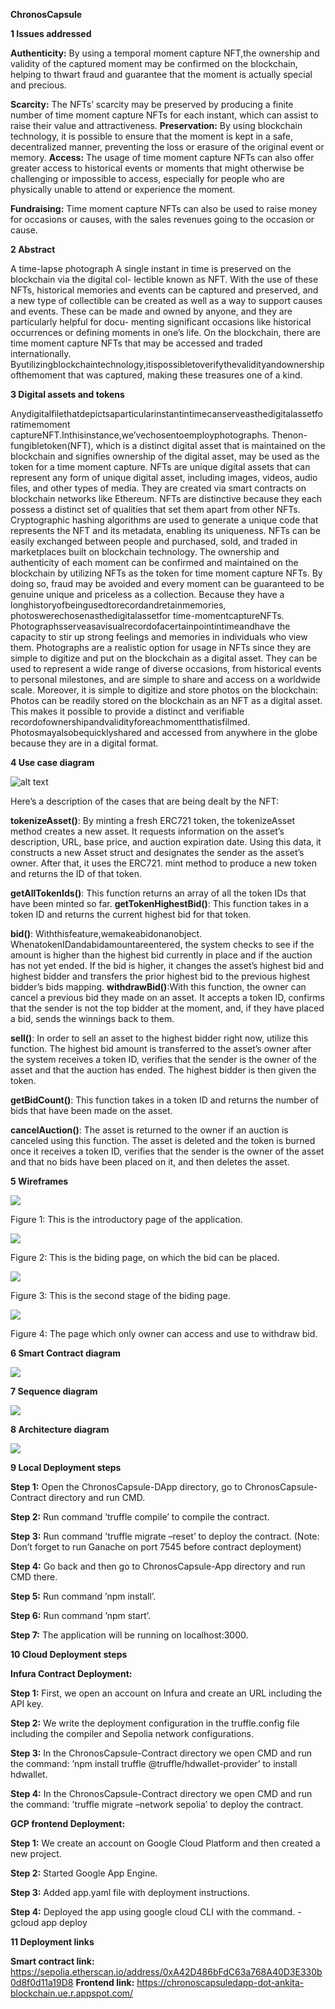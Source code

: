 ﻿
**ChronosCapsule**

**1 Issues addressed**

**Authenticity:** By using a temporal moment capture NFT,the ownership and validity of the captured moment may be confirmed on the blockchain, helping to thwart fraud and guarantee that the moment is actually special and precious.

**Scarcity:** The NFTs’ scarcity may be preserved by producing a finite number of time moment capture NFTs for each instant, which can assist to raise their value and attractiveness. **Preservation:** By using blockchain technology, it is possible to ensure that the moment is kept in a safe, decentralized manner, preventing the loss or erasure of the original event or memory. **Access:** The usage of time moment capture NFTs can also offer greater access to historical events or moments that might otherwise be challenging or impossible to access, especially for people who are physically unable to attend or experience the moment.

**Fundraising:** Time moment capture NFTs can also be used to raise money for occasions or causes, with the sales revenues going to the occasion or cause.

**2 Abstract**

A time-lapse photograph A single instant in time is preserved on the blockchain via the digital col- lectible known as NFT. With the use of these NFTs, historical memories and events can be captured and preserved, and a new type of collectible can be created as well as a way to support causes and events. These can be made and owned by anyone, and they are particularly helpful for docu- menting significant occasions like historical occurrences or defining moments in one’s life. On the blockchain, there are time moment capture NFTs that may be accessed and traded internationally. Byutilizingblockchaintechnology,itispossibletoverifythevalidityandownershipofthemoment that was captured, making these treasures one of a kind.

**3 Digital assets and tokens**

Anydigitalfilethatdepictsaparticularinstantintimecanserveasthedigitalassetforatimemoment captureNFT.Inthisinstance,we’vechosentoemployphotographs. Thenon-fungibletoken(NFT), which is a distinct digital asset that is maintained on the blockchain and signifies ownership of the digital asset, may be used as the token for a time moment capture. NFTs are unique digital assets that can represent any form of unique digital asset, including images, videos, audio files, and other types of media. They are created via smart contracts on blockchain networks like Ethereum. NFTs are distinctive because they each possess a distinct set of qualities that set them apart from other NFTs. Cryptographic hashing algorithms are used to generate a unique code that represents the NFT and its metadata, enabling its uniqueness. NFTs can be easily exchanged between people and purchased, sold, and traded in marketplaces built on blockchain technology. The ownership and authenticity of each moment can be confirmed and maintained on the blockchain by utilizing NFTs as the token for time moment capture NFTs. By doing so, fraud may be avoided and every moment can be guaranteed to be genuine unique and priceless as a collection. Because they have a longhistoryofbeingusedtorecordandretainmemories, photoswerechosenasthedigitalassetfor time-momentcaptureNFTs. Photographsserveasavisualrecordofacertainpointintimeandhave the capacity to stir up strong feelings and memories in individuals who view them. Photographs are a realistic option for usage in NFTs since they are simple to digitize and put on the blockchain as a digital asset. They can be used to represent a wide range of diverse occasions, from historical events to personal milestones, and are simple to share and access on a worldwide scale. Moreover, it is simple to digitize and store photos on the blockchain: Photos can be readily stored on the blockchain as an NFT as a digital asset. This makes it possible to provide a distinct and verifiable recordofownershipandvalidityforeachmomentthatisfilmed. Photosmayalsobequicklyshared and accessed from anywhere in the globe because they are in a digital format.

**4 Use case diagram**

![alt text](https://github.com/[dip3634]/[ChronosCapsule-DApp]/blob/[master]/Aspose.Words.c97c9e3d-d47b-4a95-8ee6-95355e3f38bd.002.jpeg?raw=true)

Here’s a description of the cases that are being dealt by the NFT:

**tokenizeAsset()**: By minting a fresh ERC721 token, the tokenizeAsset method creates a new asset. It requests information on the asset’s description, URL, base price, and auction expiration date. Using this data, it constructs a new Asset struct and designates the sender as the asset’s owner. After that, it uses the ERC721. mint method to produce a new token and returns the ID of that token.

**getAllTokenIds()**: This function returns an array of all the token IDs that have been minted so far. **getTokenHighestBid()**: This function takes in a token ID and returns the current highest bid for that token.

**bid()**: Withthisfeature,wemakeabidonanobject. WhenatokenIDandabidamountareentered, the system checks to see if the amount is higher than the highest bid currently in place and if the auction has not yet ended. If the bid is higher, it changes the asset’s highest bid and highest bidder and transfers the prior highest bid to the previous highest bidder’s bids mapping. **withdrawBid()**:With this function, the owner can cancel a previous bid they made on an asset. It accepts a token ID, confirms that the sender is not the top bidder at the moment, and, if they have placed a bid, sends the winnings back to them.

**sell()**: In order to sell an asset to the highest bidder right now, utilize this function. The highest bid amount is transferred to the asset’s owner after the system receives a token ID, verifies that the sender is the owner of the asset and that the auction has ended. The highest bidder is then given the token.

**getBidCount()**: This function takes in a token ID and returns the number of bids that have been made on the asset.

**cancelAuction()**: The asset is returned to the owner if an auction is canceled using this function. The asset is deleted and the token is burned once it receives a token ID, verifies that the sender is the owner of the asset and that no bids have been placed on it, and then deletes the asset.

**5 Wireframes**

![](Aspose.Words.c97c9e3d-d47b-4a95-8ee6-95355e3f38bd.003.jpeg)

Figure 1: This is the introductory page of the application.

![](Aspose.Words.c97c9e3d-d47b-4a95-8ee6-95355e3f38bd.004.jpeg)

Figure 2: This is the biding page, on which the bid can be placed.

![](Aspose.Words.c97c9e3d-d47b-4a95-8ee6-95355e3f38bd.005.jpeg)

Figure 3: This is the second stage of the biding page.

![](Aspose.Words.c97c9e3d-d47b-4a95-8ee6-95355e3f38bd.006.jpeg)

Figure 4: The page which only owner can access and use to withdraw bid.

**6 Smart Contract diagram**

![](Aspose.Words.c97c9e3d-d47b-4a95-8ee6-95355e3f38bd.007.jpeg)

**7 Sequence diagram**

![](Aspose.Words.c97c9e3d-d47b-4a95-8ee6-95355e3f38bd.008.jpeg)

**8 Architecture diagram**

![](Aspose.Words.c97c9e3d-d47b-4a95-8ee6-95355e3f38bd.009.jpeg)

**9 Local Deployment steps**

**Step 1:** Open the ChronosCapsule-DApp directory, go to ChronosCapsule-Contract directory and run CMD.

**Step 2:** Run command ’truffle compile’ to compile the contract.

**Step 3:** Run command ’truffle migrate –reset’ to deploy the contract. (Note: Don’t forget to run Ganache on port 7545 before contract deployment)

**Step 4:** Go back and then go to ChronosCapsule-App directory and run CMD there.

**Step 5:** Run command ’npm install’.

**Step 6:** Run command ’npm start’.

**Step 7:** The application will be running on localhost:3000.

**10 Cloud Deployment steps**

**Infura Contract Deployment:**

**Step 1:** First, we open an account on Infura and create an URL including the API key.

**Step 2:** We write the deployment configuration in the truffle.config file including the compiler and Sepolia network configurations.

**Step 3:** In the ChronosCapsule-Contract directory we open CMD and run the command: ’npm install truffle @truffle/hdwallet-provider’ to install hdwallet.

**Step 4:** In the ChronosCapsule-Contract directory we open CMD and run the command: ’truffle migrate –network sepolia’ to deploy the contract.

**GCP frontend Deployment:**

**Step 1:** We create an account on Google Cloud Platform and then created a new project.

**Step 2:** Started Google App Engine.

**Step 3:** Added app.yaml file with deployment instructions.

**Step 4:** Deployed the app using google cloud CLI with the command. - gcloud app deploy

**11 Deployment links**

**Smart contract link:** https://sepolia.etherscan.io/address/0xA42D486bFdC63a768A40D3E330b0d8f0d11a19D8 **Frontend link:** https://chronoscapsuledapp-dot-ankita-blockchain.ue.r.appspot.com/
